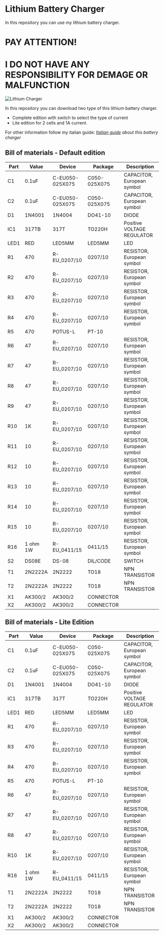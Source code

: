# Lithium Battery Charger
In this repository you can use my lithium battery charger.
# PAY ATTENTION!
# I DO NOT HAVE ANY RESPONSIBILITY FOR DEMAGE OR MALFUNCTION

![Lithium Charger](https://github.com/rbonghi/LithiumBatteryCharger/blob/master/Caricabatterie.JPG)

In this repository you can download two type of this lithium battery charger.
* Complete edition with switch to select the type of current
* Lite edition for 2 cells and 1A current.

For other information follow my italian guide:
*[Italian guide](http://www.minisumo.net/guide/strumentazione/costruiamo-un-carica-batterie-litio/) about this battery charger*


## Bill of materials - Default edition
Part|Value|Device|Package|Description
----|-----|------|-------|------------
C1|0.1uF|C-EU050-025X075|C050-025X075|CAPACITOR, European symbol
C2|0.1uF|C-EU050-025X075|C050-025X075|CAPACITOR, European symbol
D1|1N4001|1N4004|DO41-10|DIODE
IC1|317TB|317T|TO220H|Positive VOLTAGE REGULATOR
LED1|RED|LED5MM|LED5MM|LED
R1|470|R-EU_0207/10|0207/10|RESISTOR, European symbol
R2|470|R-EU_0207/10|0207/10|RESISTOR, European symbol
R3|470|R-EU_0207/10|0207/10|RESISTOR, European symbol
R4|470|R-EU_0207/10|0207/10|RESISTOR, European symbol
R5|470|POTUS-L|PT-10	
R6|47|R-EU_0207/10|0207/10|RESISTOR, European symbol
R7|47|R-EU_0207/10|0207/10|RESISTOR, European symbol
R8|47|R-EU_0207/10|0207/10|RESISTOR, European symbol
R9|47|R-EU_0207/10|0207/10|RESISTOR, European symbol
R10|1K|R-EU_0207/10|0207/10|RESISTOR, European symbol
R11|10|R-EU_0207/10|0207/10|RESISTOR, European symbol
R12|10|R-EU_0207/10|0207/10|RESISTOR, European symbol
R13|10|R-EU_0207/10|0207/10|RESISTOR, European symbol
R14|10|R-EU_0207/10|0207/10|RESISTOR, European symbol
R15|10|R-EU_0207/10|0207/10|RESISTOR, European symbol
R16|1 ohm 1W|R-EU_0411/15|0411/15|RESISTOR, European symbol
S2|DS08E|DS-08|DIL/CODE|SWITCH
T1|2N2222A|2N2222|TO18|NPN TRANSISTOR
T2|2N2222A|2N2222|TO18|NPN TRANSISTOR
X1|AK300/2|AK300/2|CONNECTOR
X2|AK300/2|AK300/2|CONNECTOR

## Bill of materials - Lite Edition

Part|Value|Device|Package|Description
----|-----|------|-------|------------
C1|0.1uF|C-EU050-025X075|C050-025X075|CAPACITOR, European symbol
C2|0.1uF|C-EU050-025X075|C050-025X075|CAPACITOR, European symbol
D1|1N4001|1N4004|DO41-10|DIODE
IC1|317TB|317T|TO220H|Positive VOLTAGE REGULATOR
LED1|RED|LED5MM|LED5MM|LED
R1|470|R-EU_0207/10|0207/10|RESISTOR, European symbol
R3|470|R-EU_0207/10|0207/10|RESISTOR, European symbol
R4|470|R-EU_0207/10|0207/10|RESISTOR, European symbol
R5|470|POTUS-L|PT-10	
R6|47|R-EU_0207/10|0207/10|RESISTOR, European symbol
R7|47|R-EU_0207/10|0207/10|RESISTOR, European symbol
R8|47|R-EU_0207/10|0207/10|RESISTOR, European symbol
R10|1K|R-EU_0207/10|0207/10|RESISTOR, European symbol
R16|1 ohm 1W|R-EU_0411/15|0411/15|RESISTOR, European symbol
T1|2N2222A|2N2222|TO18|NPN TRANSISTOR
T2|2N2222A|2N2222|TO18|NPN TRANSISTOR
X1|AK300/2|AK300/2|CONNECTOR
X2|AK300/2|AK300/2|CONNECTOR
